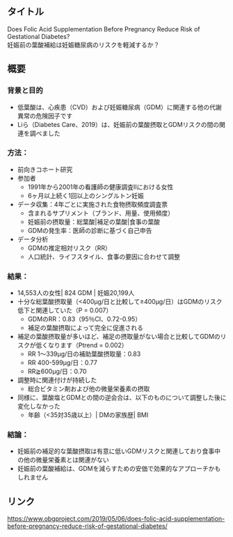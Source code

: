 ## タイトル
Does Folic Acid Supplementation Before Pregnancy Reduce Risk of Gestational Diabetes?  
妊娠前の葉酸補給は妊娠糖尿病のリスクを軽減するか？

## 概要
### 背景と目的
* 低葉酸は、心疾患（CVD）および妊娠糖尿病（GDM）に関連する他の代謝異常の危険因子です
* Liら（Diabetes Care、2019）は、妊娠前の葉酸摂取とGDMリスクの間の関連を調べました
### 方法：
* 前向きコホート研究
* 参加者
  * 1991年から2001年の看護師の健康調査IIにおける女性
  * 6ヶ月以上続く1回以上のシングルトン妊娠
* データ収集：4年ごとに実施された食物摂取頻度調査票
  * 含まれるサプリメント（ブランド、用量、使用頻度）
  * 妊娠前の摂取量：総葉酸|補足の葉酸|食事の葉酸
  * GDMの発生率：医師の診断に基づく自己申告
* データ分析
  * GDMの推定相対リスク（RR） 
  * 人口統計、ライフスタイル、食事の要因に合わせて調整
### 結果：
* 14,553人の女性| 824 GDM | 妊娠20,199人
* 十分な総葉酸摂取量（<400μg/日と比較して≥400μg/日）はGDMのリスク低下と関連していた（P = 0.007）
  * GDMのRR：0.83（95％CI、0.72-0.95）
  * 補足の葉酸摂取によって完全に促進される
* 補足の葉酸摂取量が多いほど、補足の摂取量がない場合と比較してGDMのリスクが低くなります（Ptrend = 0.002）
  * RR 1〜339μg/日の補助葉酸摂取量：0.83
  * RR 400-599μg/日：0.77
  * RR≧600μg/日：0.70
* 調整時に関連付けが持続した
  * 総合ビタミン剤および他の微量栄養素の摂取
* 同様に、葉酸塩とGDMとの間の逆会合は、以下のものについて調整した後に変化しなかった
  * 年齢（<35対35歳以上）| DMの家族歴| BMI
### 結論：
* 妊娠前の補足的な葉酸摂取は有意に低いGDMリスクと関連しており食事中の他の微量栄養素とは関連がない
* 妊娠前の葉酸補給は、GDMを減らすための安価で効果的なアプローチかもしれません 

## リンク
https://www.obgproject.com/2019/05/06/does-folic-acid-supplementation-before-pregnancy-reduce-risk-of-gestational-diabetes/
